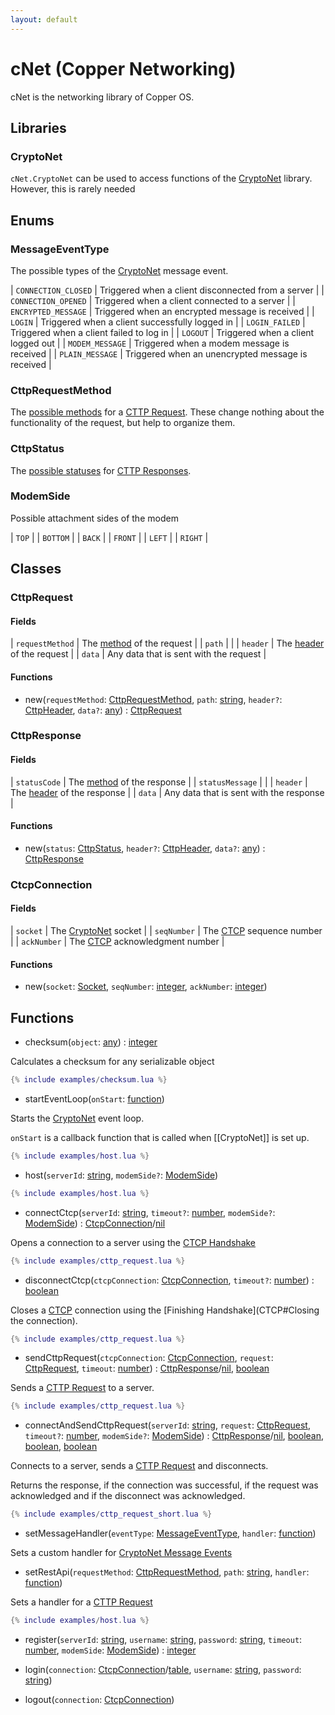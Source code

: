 ```yaml
---
layout: default
---
```


# cNet (Copper Networking)

cNet is the networking library of Copper OS.

## Libraries

### CryptoNet

`cNet.CryptoNet` can be used to access functions of the [CryptoNet](CryptoNet) library. However, this is rarely needed

## Enums

### MessageEventType

The possible types of the [CryptoNet](CryptoNet) message event.

| `CONNECTION_CLOSED` | Triggered when a client disconnected from a server |
| `CONNECTION_OPENED` | Triggered when a client connected to a server      |
| `ENCRYPTED_MESSAGE` | Triggered when an encrypted message is received    |
| `LOGIN`             | Triggered when a client successfully logged in     |
| `LOGIN_FAILED`      | Triggered when a client failed to log in           |
| `LOGOUT`            | Triggered when a client logged out                 |
| `MODEM_MESSAGE`     | Triggered when a modem message is received         |
| `PLAIN_MESSAGE`     | Triggered when an unencrypted message is received  |

### CttpRequestMethod

The [possible methods](CTTP#request-methods) for a [CTTP Request](CTTP#requests).
These change nothing about the functionality of the request, but help to organize them.

### CttpStatus

The [possible statuses](CTTP#Status-Codes) for [CTTP Responses](CTTP#Responses).

### ModemSide

Possible attachment sides of the modem

| `TOP`    |
| `BOTTOM` |
| `BACK`   |
| `FRONT`  |
| `LEFT`   |
| `RIGHT`  |

## Classes

### CttpRequest

#### Fields

| `requestMethod` | The [method](#CttpRequestMethod) of the request   |
| `path`          |                                                   |
| `header`        | The [header](CTTP#Request-Headers) of the request |
| `data`          | Any data that is sent with the request            |

#### Functions

- new(`requestMethod`: [CttpRequestMethod](#CttpRequestMethod), `path`: [string](https://www.lua.org/pil/2.4.html), `header?`: [CttpHeader](#CttpHeader), `data?`: [any](https://www.lua.org/pil/2.html)) : [CttpRequest](#CttpRequest)

### CttpResponse

#### Fields

| `statusCode`    | The [method](#CttpRequestMethod) of the response    |
| `statusMessage` |                                                     |
| `header`        | The [header](CTTP#Response-Headers) of the response |
| `data`          | Any data that is sent with the response             |

#### Functions

- new(`status`: [CttpStatus](#CttpStatus), `header?`: [CttpHeader](#CttpHeader), `data?`: [any](https://www.lua.org/pil/2.html)) : [CttpResponse](#CttpResponse)

### CtcpConnection

#### Fields

| `socket`    | The [CryptoNet](CryptoNet) socket           |
| `seqNumber` | The [CTCP](ctcp) sequence number       |
| `ackNumber` | The [CTCP](ctcp) acknowledgment number |

#### Functions

- new(`socket`: [Socket](CryptoNet#Socket), `seqNumber`: [integer](https://www.lua.org/pil/2.3.html), `ackNumber`: [integer](https://www.lua.org/pil/2.3.html))

## Functions

- checksum(`object`: [any](https://www.lua.org/pil/2.html)) : [integer](https://www.lua.org/pil/2.3.html)

Calculates a checksum for any serializable object

```lua
{% include examples/checksum.lua %}
```

- startEventLoop(`onStart`: [function](https://www.lua.org/pil/2.6.html))

Starts the [CryptoNet](CryptoNet) event loop.

`onStart` is a callback function that is called when [[CryptoNet]] is set up.

```lua
{% include examples/host.lua %}
```

- host(`serverId`: [string](https://www.lua.org/pil/2.4.html), `modemSide?`: [ModemSide](#ModemSide))

```lua
{% include examples/host.lua %}
```

- connectCtcp(`serverId`: [string](https://www.lua.org/pil/2.4.html), `timeout?`: [number](https://www.lua.org/pil/2.3.html), `modemSide?`: [ModemSide](#ModemSide)) : [CtcpConnection](#CtcpConnection)/[nil](https://www.lua.org/pil/2.1.html)

Opens a connection to a server using the [CTCP Handshake](CTCP#CTCP-Handshake)

```lua
{% include examples/cttp_request.lua %}
```

- disconnectCtcp(`ctcpConnection`: [CtcpConnection](#CtcpConnection), `timeout?`: [number](https://www.lua.org/pil/2.3.html)) : [boolean](https://www.lua.org/pil/2.2.html)

Closes a [CTCP](ctcp) connection using the [Finishing Handshake](CTCP#Closing the connection).

```lua
{% include examples/cttp_request.lua %}
```

- sendCttpRequest(`ctcpConnection`: [CtcpConnection](#CtcpConnection), `request`: [CttpRequest](#CttpRequest), `timeout`: [number](https://www.lua.org/pil/2.3.html)) : [CttpResponse](#CttpResponse)/[nil](https://www.lua.org/pil/2.1.html), [boolean](https://www.lua.org/pil/2.2.html)

Sends a [CTTP Request](CTTP#Requests) to a server.

```lua
{% include examples/cttp_request.lua %}
```

- connectAndSendCttpRequest(`serverId`: [string](https://www.lua.org/pil/2.4.html), `request`: [CttpRequest](#CttpRequest), `timeout?`: [number](https://www.lua.org/pil/2.3.html), `modemSide?`: [ModemSide](#ModemSide)) : [CttpResponse](#CttpResponse)/[nil](https://www.lua.org/pil/2.1.html), [boolean](https://www.lua.org/pil/2.2.html), [boolean](https://www.lua.org/pil/2.2.html), [boolean](https://www.lua.org/pil/2.2.html)

Connects to a server, sends a [CTTP Request](CTTP#Requests) and disconnects.

Returns the response, if the connection was successful, if the request was acknowledged and if the disconnect was acknowledged.

```lua
{% include examples/cttp_request_short.lua %}
```

- setMessageHandler(`eventType`: [MessageEventType](#MessageEventType), `handler`: [function](https://www.lua.org/pil/2.6.html))

Sets a custom handler for [CryptoNet Message Events](#MessageEventType)

- setRestApi(`requestMethod`: [CttpRequestMethod](#CttpRequestMethod), `path`: [string](https://www.lua.org/pil/2.4.html), `handler`: [function](https://www.lua.org/pil/2.6.html))

Sets a handler for a [CTTP Request](CTTP#Requests)

```lua
{% include examples/host.lua %}
```

- register(`serverId`: [string](https://www.lua.org/pil/2.4.html), `username`: [string](https://www.lua.org/pil/2.4.html), `password`: [string](https://www.lua.org/pil/2.4.html), `timeout`: [number](https://www.lua.org/pil/2.3.html), `modemSide`: [ModemSide](#ModemSide)) : [integer](https://www.lua.org/pil/2.3.html)

- login(`connection`: [CtcpConnection](#CtcpConnection)/[table](https://www.lua.org/pil/2.5.html), `username`: [string](https://www.lua.org/pil/2.4.html), `password`: [string](https://www.lua.org/pil/2.4.html))

- logout(`connection`: [CtcpConnection](#CtcpConnection))
